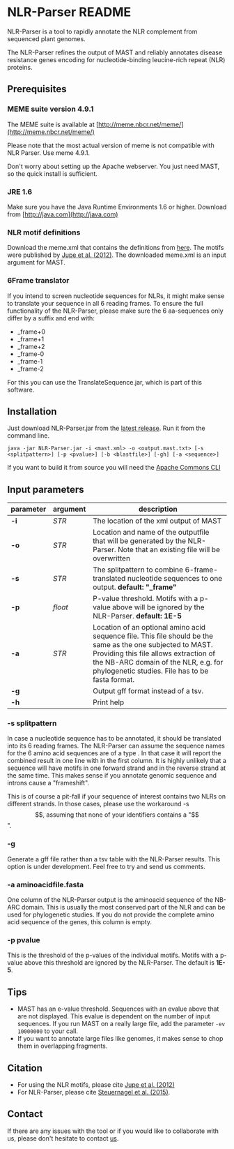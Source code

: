 # NLR-Parser README

NLR-Parser is a tool to rapidly annotate the NLR complement from sequenced plant genomes.

The NLR-Parser refines the output of MAST and reliably annotates disease resistance genes encoding for nucleotide-binding leucine-rich repeat (NLR) proteins.



## Prerequisites
### MEME suite version 4.9.1
The MEME suite is available at [http://meme.nbcr.net/meme/](http://meme.nbcr.net/meme/)

Please note that the most actual version of meme is not compatible with NLR Parser. Use meme 4.9.1.

Don't worry about setting up the Apache webserver. You just need MAST, so the quick install is sufficient. 

### JRE 1.6
Make sure you have the Java Runtime Environments 1.6 or higher. Download from [http://java.com](http://java.com)

### NLR motif definitions
Download the meme.xml that contains the definitions from [here](https://github.com/steuernb/NLR-Parser/blob/master/meme.xml). 
The motifs were published by [Jupe et al. (2012)](http://www.biomedcentral.com/1471-2164/13/75). The downloaded meme.xml is an input argument for MAST.

### 6Frame translator
If you intend to screen nucleotide sequences for NLRs, it might make sense to translate your sequence in all 6 reading frames. To ensure the full functionality of the NLR-Parser, please make sure the 6 aa-sequences only differ by a suffix and end with:

* _frame+0
* _frame+1
* _frame+2
* _frame-0
* _frame-1
* _frame-2 

For this you can use the TranslateSequence.jar, which is part of this software.

## Installation

Just download NLR-Parser.jar from the [latest release](https://github.com/steuernb/NLR-Parser/releases). Run it from the command line.

`java -jar NLR-Parser.jar -i <mast.xml> -o <output.mast.txt> [-s <splitpattern>] [-p <pvalue>] [-b <blastfile>] [-gh] [-a <sequence>]` 

If you want to build it from source you will need the [Apache Commons CLI](https://commons.apache.org/proper/commons-cli/)


## Input parameters
 
parameter | argument | description
---       |   ---    | ---
**-i**    | *STR*    | The location of the xml output of MAST
**-o**    | *STR*    | Location and name of the outputfile that will be generated by the NLR-Parser. Note that an existing file will be overwritten
**-s**    | *STR*    | The splitpattern to combine 6-frame-translated nucleotide sequences to one output. **default: "_frame"**
**-p**    | *float*  | P-value threshold. Motifs with a p-value above will be ignored by the NLR-Parser. **default: 1E-5**
**-a**    | *STR*    | Location of an optional amino acid sequence file. This file should be the same as the one subjected to MAST. Providing this file allows extraction of the NB-ARC domain of the NLR, e.g. for phylogenetic studies. File has to be fasta format.
**-g**    |          | Output gff format instead of a tsv.
**-h**    |          | Print help


### -s splitpattern
In case a nucleotide sequence has to be annotated, it should be translated into its 6 reading frames. The NLR-Parser can assume the sequence names for the 6 amino acid sequences are of a type <common-prefix><splitpattern><framespecific-suffix>. In that case it will report the combined result in one line with <common-prefix> in the first column. It is highly unlikely that a sequence will have motifs in one forward strand and in the reverse strand at the same time. This makes sense if you annotate genomic sequence and introns cause a "frameshift".

This is of course a pit-fall if your sequence of interest contains two NLRs on different strands. In those cases, please use the workaround -s $$, assuming that none of your identifiers contains a "$$".


### -g 
Generate a gff file rather than a tsv table with the NLR-Parser results. This option is under development. Feel free to try and send us comments.

### -a aminoacidfile.fasta
One column of the NLR-Parser output is the aminoacid sequence of the NB-ARC domain. This is usually the most conserved part of the NLR and can be used for phylogenetic studies. If you do not provide the complete amino acid sequence of the genes, this column is empty.

### -p pvalue
This is the threshold of the p-values of the individual motifs. Motifs with a p-value above this threshold are ignored by the NLR-Parser. The default is **1E-5**. 



## Tips
* MAST has an e-value threshold. Sequences with an evalue above that are not displayed. This evalue is dependent on the number of input sequences. If you run MAST on a really large file, add the parameter `-ev 10000000` to your call. 
* If you want to annotate large files like genomes, it makes sense to chop them in overlapping fragments. 



## Citation
* For using the NLR motifs, please cite [Jupe et al. (2012)](http://www.biomedcentral.com/1471-2164/13/75)
* For NLR-Parser, please cite [Steuernagel et al. (2015)](http://www.ncbi.nlm.nih.gov/pubmed/25586514). 

## Contact
If there are any issues with the tool or if you would like to collaborate with us, please don't hesitate to contact [us](mailto:burkhard.steuernagel@jic.ac.uk).